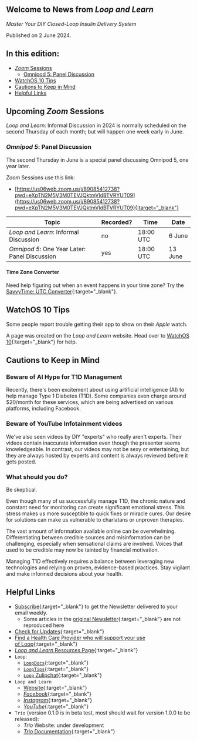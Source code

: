 ## Welcome to News from&nbsp;_<span translate="no">Loop and Learn</span>_

_Master Your DIY Closed-Loop Insulin Delivery System_

Published on 2 June 2024.

## In this edition:

* [*Zoom* Sessions](#upcoming-zoom-sessions)
    * [Omnipod 5: Panel Discussion](#omnipod-5-panel-discussion)
* [WatchOS 10 Tips](#watchos-10-tips)
* [Cautions to Keep in Mind](#cautions-to-keep-in-mind)
* [Helpful Links](#helpful-links)

## Upcoming *Zoom* Sessions

_<span translate="no">Loop and Learn</span>_: Informal Discussion in 2024 is normally scheduled on the second Thursday of each month; but will happen one week early in June.

###  _<span translate="no">Omnipod 5</span>_: Panel Discussion 

The second Thursday in June is a special panel discussing Omnipod 5, one year later.

*Zoom* Sessions use this link:

* [https://us06web.zoom.us/j/89085412738?pwd=eXpTN2M5V3M0TEVJQktmVldBTVRYUT09](https://us06web.zoom.us/j/89085412738?pwd=eXpTN2M5V3M0TEVJQktmVldBTVRYUT09){:target="_blank"}

| Topic | Recorded? | Time | Date |
| - | - | - | - |
| _<span translate="no">Loop and Learn</span>_: Informal Discussion | no | 18:00 UTC | 6 June |
| _<span translate="no">Omnipod 5</span>_: One Year Later: Panel Discussion | yes | 18:00 UTC | 13 June |

#### Time Zone Converter

Need help figuring out when an event happens in your time zone? Try the [SavvyTime: UTC Converter](https://savvytime.com/converter/utc){:target="_blank"}.

## WatchOS 10 Tips

Some people report trouble getting their app to show on their *Apple* watch.

A page was created on the _<span translate="no">Loop and Learn</span>_&nbsp;website. Head over to [WatchOS 10](https://www.loopandlearn.org/2024/05/30/watchos-10){:target="_blank"} for help.

## Cautions to Keep in Mind

### Beware of AI Hype for T1D Management

Recently, there's been excitement about using artificial intelligence (AI) to help manage Type 1 Diabetes (T1D). Some companies even charge around $20/month for these services, which are being advertised on various platforms, including Facebook.

### Beware of YouTube Infotainment videos

We've also seen videos by DIY "experts" who really aren't experts. Their videos contain inaccurate information even though the presenter seems knowledgeable. In contrast, our videos may not be sexy or entertaining, but they are always hosted by experts and content is always reviewed before it gets posted.

### What should you do?

Be skeptical.

Even though many of us successfully manage T1D, the chronic nature and constant need for monitoring can create significant emotional stress. This stress makes us more susceptible to quick fixes or miracle cures. Our desire for solutions can make us vulnerable to charlatans or unproven therapies.

The vast amount of information available online can be overwhelming. Differentiating between credible sources and misinformation can be challenging, especially when sensational claims are involved. Voices that used to be credible may now be tainted by financial motivation.

Managing T1D effectively requires a balance between leveraging new technologies and relying on proven, evidence-based practices. Stay vigilant and make informed decisions about your health.

## Helpful Links

* [Subscribe](https://www.loopandlearn.org/newsletter-signup/){:target="_blank"} to get the Newsletter delivered to your email weekly.
    * Some articles in the [original Newsletter](https://www.loopandlearn.org/2022/10/19/loop-and-learn-newsletter/){:target="_blank"} are not reproduced here
* [Check for Updates](https://www.loopandlearn.org/version-updates/){:target="_blank"}
* [Find a Health Care Provider who will support your use of&nbsp;<span translate="no">Loop</span>](https://www.loopandlearn.org/hcp-recommendations/){:target="_blank"}
* [_<span translate="no">Loop and Learn</span>_&nbsp;Resources Page](https://www.loopandlearn.org/resources/){:target="_blank"}
* <code>Loop</code>:
    * [`LoopDocs`](https://loopkit.github.io/loopdocs/){:target="_blank"}
    * [`LoopTips`](https://loopkit.github.io/looptips/){:target="_blank"}
    * [`Loop` Zulipchat](https://loop.zulipchat.com/){:target="_blank"}
* <code>Loop and Learn</code>
    * [Website](https://www.loopandlearn.org/){:target="_blank"}
    * [*Facebook*](https://www.facebook.com/groups/LOOPandLEARN){:target="_blank"}
    * [*Instagram*](https://www.instagram.com/loopandlearn/){:target="_blank"}
    * [*YouTube*](https://www.youtube.com/c/loopandlearn){:target="_blank"}
* <code>Trio</code> (version 0.1.0 is in beta test, most should wait for version 1.0.0 to be released):
    * *Trio* Website: under development
    * [*Trio* Documentation](http://docs.diy-trio.org/en/latest){:target="_blank"}
